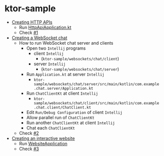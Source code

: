 # ktor-sample

- [Creating HTTP APIs](https://ktor.io/docs/creating-http-apis.html)
  - Run [HttpApiApplication.kt](./src/main/kotlin/com/example/HttpApiApplication.kt)
  - Check [#1](https://github.com/bossm0n5t3r/ktor-sample/pull/1)
- [Creating a WebSocket chat](https://ktor.io/docs/creating-web-socket-chat.html)
  - How to run WebSocket chat server and clients
    - Open two `Intellij` programs
      - client `Intellij`
        - (`ktor-sample/websockets/chat/client`)
      - server `Intellij`
        - (`ktor-sample/websockets/chat/server`)
    - Run `Application.kt` at server `Intellij`
      - `ktor-sample/websockets/chat/server/src/main/kotlin/com.example.chat.server/Application.kt`
    - Run `ChatClientKt` at client `Intellij`
      - `ktor-sample/websockets/chat/client/src/main/kotlin/com.example.chat.client/ChatClient.kt`
    - Edit `Run/Debug Configuration` of client `Intellij`
    - Allow parallel run of `ChatClientKt`
    - Run another `ChatClientKt` at client `Intellij`
    - Chat each `ChatClientKt`
  - Check [#2](https://github.com/bossm0n5t3r/ktor-sample/pull/2)
- [Creating an interactive website](https://ktor.io/docs/creating-interactive-website.html)
  - Run [WebsiteApplication](./src/main/kotlin/com/example/WebsiteApplication.kt)
  - Check [#3](https://github.com/bossm0n5t3r/ktor-sample/pull/3)
